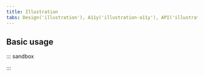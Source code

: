 ```yaml
---
title: Illustration
tabs: Design('illustration'), A11y('illustration-a11y'), API('illustration-api'), Example('illustration-code'), Changelog('illustration-changelog')
---
```


## Basic usage

::: sandbox

<script lang="tsx">
  export Demo from './examples/basic-usage.tsx'; 
</script>

:::
